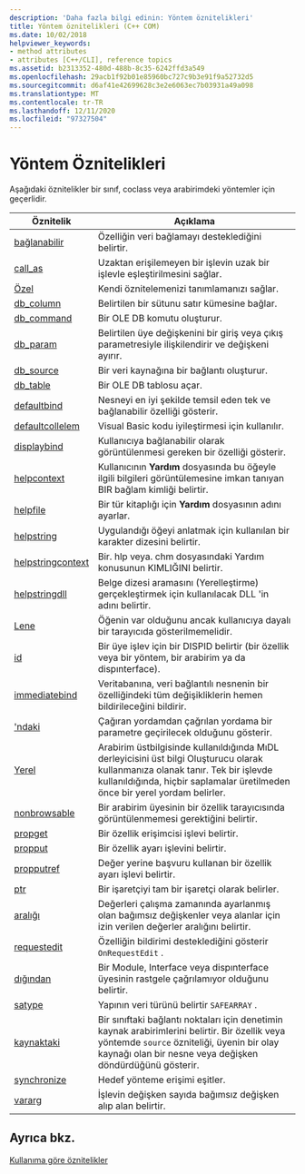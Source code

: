 ```yaml
---
description: 'Daha fazla bilgi edinin: Yöntem öznitelikleri'
title: Yöntem öznitelikleri (C++ COM)
ms.date: 10/02/2018
helpviewer_keywords:
- method attributes
- attributes [C++/CLI], reference topics
ms.assetid: b2313352-480d-488b-8c35-6242ffd3a549
ms.openlocfilehash: 29acb1f92b01e85960bc727c9b3e91f9a52732d5
ms.sourcegitcommit: d6af41e42699628c3e2e6063ec7b03931a49a098
ms.translationtype: MT
ms.contentlocale: tr-TR
ms.lasthandoff: 12/11/2020
ms.locfileid: "97327504"
---
```

# <a name="method-attributes"></a>Yöntem Öznitelikleri

Aşağıdaki öznitelikler bir sınıf, coclass veya arabirimdeki yöntemler için geçerlidir.

|Öznitelik|Açıklama|
|---------------|-----------------|
|[bağlanabilir](bindable.md)|Özelliğin veri bağlamayı desteklediğini belirtir.|
|[call_as](call-as.md)|Uzaktan erişilemeyen bir işlevin uzak bir işlevle eşleştirilmesini sağlar.|
|[Özel](custom-cpp.md)|Kendi öznitelemenizi tanımlamanızı sağlar.|
|[db_column](db-column.md)|Belirtilen bir sütunu satır kümesine bağlar.|
|[db_command](db-command.md)|Bir OLE DB komutu oluşturur.|
|[db_param](db-param.md)|Belirtilen üye değişkenini bir giriş veya çıkış parametresiyle ilişkilendirir ve değişkeni ayırır.|
|[db_source](db-source.md)|Bir veri kaynağına bir bağlantı oluşturur.|
|[db_table](db-table.md)|Bir OLE DB tablosu açar.|
|[defaultbind](defaultbind.md)|Nesneyi en iyi şekilde temsil eden tek ve bağlanabilir özelliği gösterir.|
|[defaultcollelem](defaultcollelem.md)|Visual Basic kodu iyileştirmesi için kullanılır.|
|[displaybind](displaybind.md)|Kullanıcıya bağlanabilir olarak görüntülenmesi gereken bir özelliği gösterir.|
|[helpcontext](helpcontext.md)|Kullanıcının **Yardım** dosyasında bu öğeyle ilgili bilgileri görüntülemesine imkan tanıyan BIR bağlam kimliği belirtir.|
|[helpfile](helpfile.md)|Bir tür kitaplığı için **Yardım** dosyasının adını ayarlar.|
|[helpstring](helpstring.md)|Uygulandığı öğeyi anlatmak için kullanılan bir karakter dizesini belirtir.|
|[helpstringcontext](helpstringcontext.md)|Bir. hlp veya. chm dosyasındaki Yardım konusunun KIMLIĞINI belirtir.|
|[helpstringdll](helpstringdll.md)|Belge dizesi aramasını (Yerelleştirme) gerçekleştirmek için kullanılacak DLL 'in adını belirtir.|
|[Lene](hidden.md)|Öğenin var olduğunu ancak kullanıcıya dayalı bir tarayıcıda gösterilmemelidir.|
|[id](id.md)|Bir üye işlev için bir DISPID belirtir (bir özellik veya bir yöntem, bir arabirim ya da dispınterface).|
|[immediatebind](immediatebind.md)|Veritabanına, veri bağlantılı nesnenin bir özelliğindeki tüm değişikliklerin hemen bildirileceğini bildirir.|
|['ndaki](in-cpp.md)|Çağıran yordamdan çağrılan yordama bir parametre geçirilecek olduğunu gösterir.|
|[Yerel](local-cpp.md)|Arabirim üstbilgisinde kullanıldığında MıDL derleyicisini üst bilgi Oluşturucu olarak kullanmanıza olanak tanır. Tek bir işlevde kullanıldığında, hiçbir saplamalar üretilmeden önce bir yerel yordam belirler.|
|[nonbrowsable](nonbrowsable.md)|Bir arabirim üyesinin bir özellik tarayıcısında görüntülenmemesi gerektiğini belirtir.|
|[propget](propget.md)|Bir özellik erişimcisi işlevi belirtir.|
|[propput](propput.md)|Bir özellik ayarı işlevini belirtir.|
|[propputref](propputref.md)|Değer yerine başvuru kullanan bir özellik ayarı işlevi belirtir.|
|[ptr](ptr.md)|Bir işaretçiyi tam bir işaretçi olarak belirler.|
|[aralığı](range-cpp.md)|Değerleri çalışma zamanında ayarlanmış olan bağımsız değişkenler veya alanlar için izin verilen değerler aralığını belirtir.|
|[requestedit](requestedit.md)|Özelliğin bildirimi desteklediğini gösterir `OnRequestEdit` .|
|[dığından](restricted.md)|Bir Module, Interface veya dispınterface üyesinin rastgele çağrılamıyor olduğunu belirtir.|
|[satype](satype.md)|Yapının veri türünü belirtir `SAFEARRAY` .|
|[kaynaktaki](source-cpp.md)|Bir sınıftaki bağlantı noktaları için denetimin kaynak arabirimlerini belirtir. Bir özellik veya yöntemde `source` özniteliği, üyenin bir olay kaynağı olan bir nesne veya değişken döndürdüğünü gösterir.|
|[synchronize](synchronize.md)|Hedef yönteme erişimi eşitler.|
|[vararg](vararg.md)|İşlevin değişken sayıda bağımsız değişken alıp alan belirtir.|

## <a name="see-also"></a>Ayrıca bkz.

[Kullanıma göre öznitelikler](attributes-by-usage.md)
